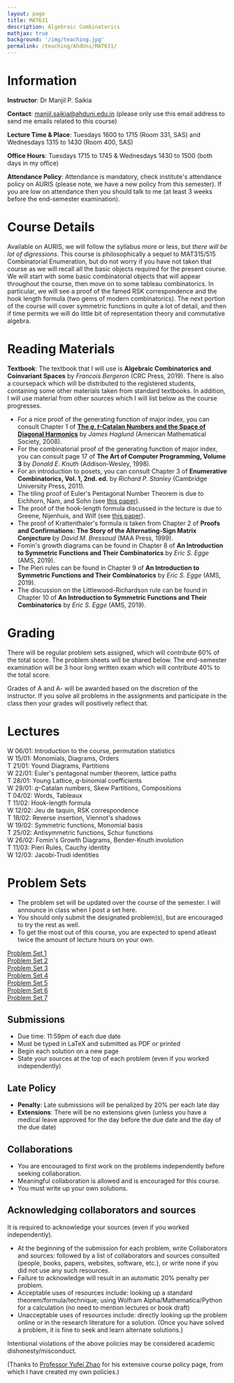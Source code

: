 ```yaml
---
layout: page
title: MAT631
description: Algebraic Combinatorics
mathjax: true
background: '/img/teaching.jpg'
permalink: /teaching/AhdUni/MAT631/
---
```


# Information

**Instructor**: Dr Manjil P. Saikia

**Contact**: manjil.saikia@ahduni.edu.in (please only use this email address to send me emails related to this course)

**Lecture Time & Place**: Tuesdays 1600 to 1715 (Room 331, SAS) and Wednesdays 1315 to 1430 (Room 400, SAS)

**Office Hours**: Tuesdays 1715 to 1745 & Wednesdays 1430 to 1500 (both days in my office)

**Attendance Policy**: Attendance is mandatory, check institute's attendance policy on AURIS (please note, we have a new policy from this semester). If you are low on attendance then you should talk to me (at least 3 weeks before the end-semester examination).

# Course Details

Available on AURIS, we will follow the syllabus more or less, but *there will be lot of digressions*. This course is philosophically a sequel to MAT315/515 Combinatorial Enumeration, but do not worry if you have not taken that course as we will recall all the basic objects required for the present course. We will start with some basic combinatorial objects that will appear throughout the course, then move on to some tableau combinatorics. In particular, we will see a proof of the famed RSK correspondence and the hook length formula (two gems of modern combinatorics). The next portion of the course will cover symmetric functions in quite a lot of detail, and then if time permits we will do little bit of representation theory and commutative algebra.

# Reading Materials

**Textbook**: The textbook that I will use is **Algebraic Combinatorics and Coinvariant Spaces** by *Francois Bergeron* (CRC Press, 2019). There is also a coursepack which will be distributed to the registered students, containing some other materials taken from standard textbooks. In addition, I will use material from other sources which I will list below as the course progresses.

- For a nice proof of the generating function of major index, you can consult Chapter 1 of **[The $q,t$-Catalan Numbers and the Space of Diagonal Harmonics](https://www2.math.upenn.edu/~jhaglund/books/qtcat.pdf)** by *James Haglund* (American Mathematical Society, 2008).
- For the combinatorial proof of the generating function of major index, you can consult page 17 of **The Art of Computer Programming, Volume 3** by *Donald E. Knuth* (Addison-Wesley, 1998).
- For an introduction to posets, you can consult Chapter 3 of **Enumerative Combinatorics, Vol. 1, 2nd. ed.** by *Richard P. Stanley* (Cambridge University Press, 2011).
- The tiling proof of Euler's Pentagonal Number Theorem is due to Eichhorn, Nam, and Sohn (see [this paper](https://doi.org/10.1007/s11139-019-00189-2)).
- The proof of the hook-length formula discussed in the lecture is due to Greene, Nijenhuis, and Wilf (see [this paper](https://doi.org/10.1016/0001-8708(79)90023-9)).
- The proof of Krattenthaler's formula is taken from Chapter 2 of **Proofs and Confirmations: The Story of the Alternating-Sign Matrix Conjecture** by *David M. Bressoud* (MAA Press, 1999).
- Fomin's growth diagrams can be found in Chapter 8 of **An Introduction to Symmetric Functions and Their Combinatorics** by *Eric S. Egge* (AMS, 2019).
- The Pieri rules can be found in Chapter 9 of **An Introduction to Symmetric Functions and Their Combinatorics** by *Eric S. Egge* (AMS, 2019).
- The discussion on the Littlewood-Richardson rule can be found in Chapter 10 of **An Introduction to Symmetric Functions and Their Combinatorics** by *Eric S. Egge* (AMS, 2019).

# Grading

There will be regular problem sets assigned, which will contribute 60% of the total score. The problem sheets will be shared below. The end-semester examination will be 3 hour long written exam which will contribute 40% to the total score.

Grades of A and A- will be awarded based on the discretion of the instructor. If you solve all problems in the assignments and participate in the class then your grades will positively reflect that.

# Lectures

W 06/01: Introduction to the course, permutation statistics  
W 15/01: Monomials, Diagrams, Orders  
T 21/01: Yound Diagrams, Partitions  
W 22/01: Euler's pentagonal number theorem, lattice paths  
T 28/01: Young Lattice, $q$-binomial coefficients  
W 29/01: $q$-Catalan numbers, Skew Partitions, Compositions  
T 04/02: Words, Tableaux  
T 11/02: Hook-length formula  
W 12/02: Jeu de taquin, RSK correspondence  
T 18/02: Reverse insertion, Viennot's shadows  
W 19/02: Symmetric functions, Monomial basis  
T 25/02: Antisymmetric functions, Schur functions  
W 26/02: Fomin's Growth Diagrams, Bender-Knuth involution  
T 11/03: Pieri Rules, Cauchy identity  
W 12/03: Jacobi-Trudi identities

# Problem Sets

- The problem set will be updated over the course of the semester. I will announce in class when I post a set here.
- You should only submit the designated problem(s), but are encouraged to try the rest as well.
- To get the most out of this course, you are expected to spend atleast twice the amount of lecture hours on your own.

[Problem Set 1](/teaching/AhdUni/MAT631/ps1.pdf)  
[Problem Set 2](/teaching/AhdUni/MAT631/ps2.pdf)  
[Problem Set 3](/teaching/AhdUni/MAT631/ps3.pdf)  
[Problem Set 4](/teaching/AhdUni/MAT631/ps4.pdf)  
[Problem Set 5](/teaching/AhdUni/MAT631/ps5.pdf)  
[Problem Set 6](/teaching/AhdUni/MAT631/ps6.pdf)  
[Problem Set 7](/teaching/AhdUni/MAT631/ps7.pdf)

## Submissions

- Due time: 11:59pm of each due date
- Must be typed in LaTeX and submitted as PDF or printed
- Begin each solution on a new page
- State your sources at the top of each problem (even if you worked independently)

## Late Policy

- **Penalty**: Late submissions will be penalized by 20% per each late day
- **Extensions**: There will be no extensions given (unless you have a medical leave approved for the day before the due date and the day of the due date)

## Collaborations

- You are encouraged to first work on the problems independently before seeking collaboration.
- Meaningful collaboration is allowed and is encouraged for this course.
- You must write up your own solutions.

## Acknowledging collaborators and sources

It is required to acknowledge your sources (even if you worked independently).

- At the beginning of the submission for each problem, write Collaborators and sources: followed by a list of collaborators and sources consulted (people, books, papers, websites, software, etc.), or write none if you did not use any such resources.
- Failure to acknowledge will result in an automatic 20% penalty per problem.
- Acceptable uses of resources include: looking up a standard theorem/formula/technique; using Wolfram Alpha/Mathematica/Python for a calculation (no need to mention lectures or book draft)
- Unacceptable uses of resources include: directly looking up the problem online or in the research literature for a solution. (Once you have solved a problem, it is fine to seek and learn alternate solutions.)

Intentional violations of the above policies may be considered academic dishonesty/misconduct.

(Thanks to [Professor Yufei Zhao](https://yufeizhao.com) for his extensive course policy page, from which I have created my own policies.)
